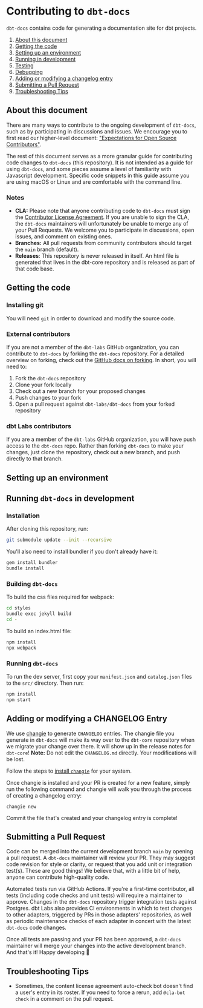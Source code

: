 # Contributing to `dbt-docs`

`dbt-docs` contains code for generating a documentation site for dbt projects.

1. [About this document](#about-this-document)
2. [Getting the code](#getting-the-code)
3. [Setting up an environment](#setting-up-an-environment)
4. [Running in development](#running-dbt-docs-in-development)
5. [Testing](#testing)
6. [Debugging](#debugging)
7. [Adding or modifying a changelog entry](#adding-or-modifying-a-changelog-entry)
8. [Submitting a Pull Request](#submitting-a-pull-request)
9. [Troubleshooting Tips](#troubleshooting-tips)

## About this document

There are many ways to contribute to the ongoing development of `dbt-docs`, such as by participating in discussions and issues. We encourage you to first read our higher-level document: ["Expectations for Open Source Contributors"](https://docs.getdbt.com/docs/contributing/oss-expectations).

The rest of this document serves as a more granular guide for contributing code changes to `dbt-docs` (this repository). It is not intended as a guide for using `dbt-docs`, and some pieces assume a level of familiarity with Javascript development. Specific code snippets in this guide assume you are using macOS or Linux and are comfortable with the command line.

### Notes

- **CLA:** Please note that anyone contributing code to `dbt-docs` must sign the [Contributor License Agreement](https://docs.getdbt.com/docs/contributor-license-agreements). If you are unable to sign the CLA, the `dbt-docs` maintainers will unfortunately be unable to merge any of your Pull Requests. We welcome you to participate in discussions, open issues, and comment on existing ones.
- **Branches:** All pull requests from community contributors should target the `main` branch (default).
- **Releases**: This repository is never released in itself.  An html file is generated that lives in the dbt-core repository and is released as part of that code base.

## Getting the code

### Installing git

You will need `git` in order to download and modify the source code.

### External contributors

If you are not a member of the `dbt-labs` GitHub organization, you can contribute to `dbt-docs` by forking the `dbt-docs` repository. For a detailed overview on forking, check out the [GitHub docs on forking](https://help.github.com/en/articles/fork-a-repo). In short, you will need to:

1. Fork the `dbt-docs` repository
2. Clone your fork locally
3. Check out a new branch for your proposed changes
4. Push changes to your fork
5. Open a pull request against `dbt-labs/dbt-docs` from your forked repository

### dbt Labs contributors

If you are a member of the `dbt-labs` GitHub organization, you will have push access to the `dbt-docs` repo. Rather than forking `dbt-docs` to make your changes, just clone the repository, check out a new branch, and push directly to that branch.

## Setting up an environment

## Running `dbt-docs` in development

### Installation

After cloning this repository, run:

```bash
git submodule update --init --recursive
```

You'll also need to install bundler if you don't already have it:
```bash
gem install bundler
bundle install
```

### Building `dbt-docs`

To build the css files required for webpack:

```bash
cd styles
bundle exec jekyll build
cd -
```

To build an index.html file:

```bash
npm install
npx webpack
```

### Running `dbt-docs`

To run the dev server, first copy your `manifest.json` and `catalog.json` files to
the `src/` directory. Then run:

```bash
npm install
npm start
```

## Adding or modifying a CHANGELOG Entry

We use [changie](https://changie.dev) to generate `CHANGELOG` entries.  The changie file you generate in `dbt-docs` will make its way over to the `dbt-core` repository when we migrate your change over there.  It will show up in the release notes for `dbt-core`! **Note:** Do not edit the `CHANGELOG.md` directly. Your modifications will be lost.

Follow the steps to [install `changie`](https://changie.dev/guide/installation/) for your system.

Once changie is installed and your PR is created for a new feature, simply run the following command and changie will walk you through the process of creating a changelog entry:

```shell
changie new
```

Commit the file that's created and your changelog entry is complete!

## Submitting a Pull Request

Code can be merged into the current development branch `main` by opening a pull request. A `dbt-docs` maintainer will review your PR. They may suggest code revision for style or clarity, or request that you add unit or integration test(s). These are good things! We believe that, with a little bit of help, anyone can contribute high-quality code.

Automated tests run via GitHub Actions. If you're a first-time contributor, all tests (including code checks and unit tests) will require a maintainer to approve. Changes in the `dbt-docs` repository trigger integration tests against Postgres. dbt Labs also provides CI environments in which to test changes to other adapters, triggered by PRs in those adapters' repositories, as well as periodic maintenance checks of each adapter in concert with the latest `dbt-docs` code changes.

Once all tests are passing and your PR has been approved, a `dbt-docs` maintainer will merge your changes into the active development branch. And that's it! Happy developing :tada:

## Troubleshooting Tips
- Sometimes, the content license agreement auto-check bot doesn't find a user's entry in its roster. If you need to force a rerun, add `@cla-bot check` in a comment on the pull request.
